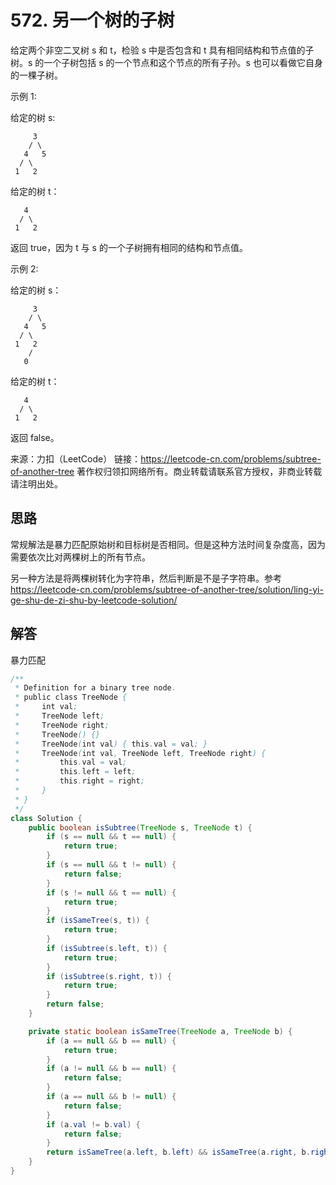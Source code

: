 # 572. 另一个树的子树

给定两个非空二叉树 s 和 t，检验 s 中是否包含和 t 具有相同结构和节点值的子树。s 的一个子树包括 s 的一个节点和这个节点的所有子孙。s 也可以看做它自身的一棵子树。

示例 1:

给定的树 s:

```
     3
    / \
   4   5
  / \
 1   2
```

给定的树 t：

```
   4 
  / \
 1   2
```

返回 true，因为 t 与 s 的一个子树拥有相同的结构和节点值。

示例 2:

给定的树 s：

```
     3
    / \
   4   5
  / \
 1   2
    /
   0
```

给定的树 t：

```
   4
  / \
 1   2
```

返回 false。

来源：力扣（LeetCode）
链接：https://leetcode-cn.com/problems/subtree-of-another-tree
著作权归领扣网络所有。商业转载请联系官方授权，非商业转载请注明出处。

## 思路

常规解法是暴力匹配原始树和目标树是否相同。但是这种方法时间复杂度高，因为需要依次比对两棵树上的所有节点。

另一种方法是将两棵树转化为字符串，然后判断是不是子字符串。参考 https://leetcode-cn.com/problems/subtree-of-another-tree/solution/ling-yi-ge-shu-de-zi-shu-by-leetcode-solution/

## 解答

暴力匹配

```java
/**
 * Definition for a binary tree node.
 * public class TreeNode {
 *     int val;
 *     TreeNode left;
 *     TreeNode right;
 *     TreeNode() {}
 *     TreeNode(int val) { this.val = val; }
 *     TreeNode(int val, TreeNode left, TreeNode right) {
 *         this.val = val;
 *         this.left = left;
 *         this.right = right;
 *     }
 * }
 */
class Solution {
    public boolean isSubtree(TreeNode s, TreeNode t) {
        if (s == null && t == null) {
            return true;
        }
        if (s == null && t != null) {
            return false;
        }
        if (s != null && t == null) {
            return true;
        }
        if (isSameTree(s, t)) {
            return true;
        }
        if (isSubtree(s.left, t)) {
            return true;
        }
        if (isSubtree(s.right, t)) {
            return true;
        }
        return false;
    }

    private static boolean isSameTree(TreeNode a, TreeNode b) {
        if (a == null && b == null) {
            return true;
        }
        if (a != null && b == null) {
            return false;
        }
        if (a == null && b != null) {
            return false;
        }
        if (a.val != b.val) {
            return false;
        }
        return isSameTree(a.left, b.left) && isSameTree(a.right, b.right);
    }
}
```

